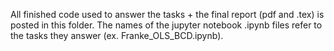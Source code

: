 All finished code used to answer the tasks + the final report (pdf and .tex) is posted in this folder. 
The names of the jupyter notebook .ipynb files refer to the tasks they answer (ex. Franke_OLS_BCD.ipynb).
